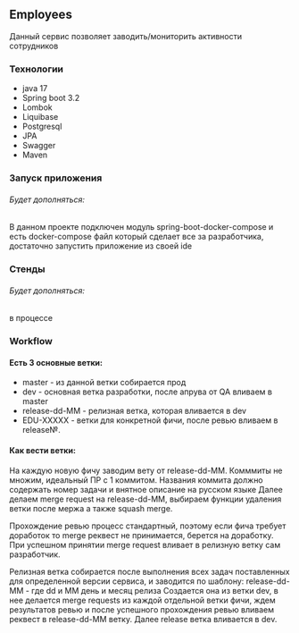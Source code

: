 ## Employees
Данный сервис позволяет заводить/мониторить активности сотрудников

### Технологии
* java 17
* Spring boot 3.2
* Lombok
* Liquibase
* Postgresql
* JPA
* Swagger
* Maven

### Запуск приложения
###### Будет дополняться:
В данном проекте подключен модуль spring-boot-docker-compose и есть docker-compose файл который сделает все за разработчика, достаточно запустить приложение из своей ide

### Стенды
###### Будет дополняться:
в процессе

### Workflow
#### Есть 3 основные ветки:
- master - из данной ветки собирается прод
- dev - основная ветка разработки, после апрува от QA вливаем в master
- release-dd-MM - релизная ветка, которая вливается в dev
- EDU-XXXXX -  ветки для конкретной фичи, после ревью вливаем в release№.

#### Как вести ветки:
На каждую новую фичу заводим вету от release-dd-MM.
Комммиты не множим, идеальный ПР с 1 коммитом. Названия коммита должно содержать номер задачи и внятное описание на русском языке
Далее делаем merge request на release-dd-MM, выбираем функции удаления ветки после мержа а также squash merge.

Прохождение ревью процесс стандартный, поэтому если фича требует доработок то merge реквест не принимается, берется на доработку. При успешном принятии merge request вливает в релизную ветку сам разработчик.

Релизная ветка собирается после выполнения всех задач поставленных для определенной версии сервиса, и заводится по шаблону:
release-dd-MM - где dd и MM день и месяц релиза
Создается она из ветки dev, в нее делается merge requests из каждой отдельной ветки фичи, ждем результатов ревью и после успешного прохождения ревью вливаем реквест в release-dd-MM ветку. Далее release ветка вливается в dev.



